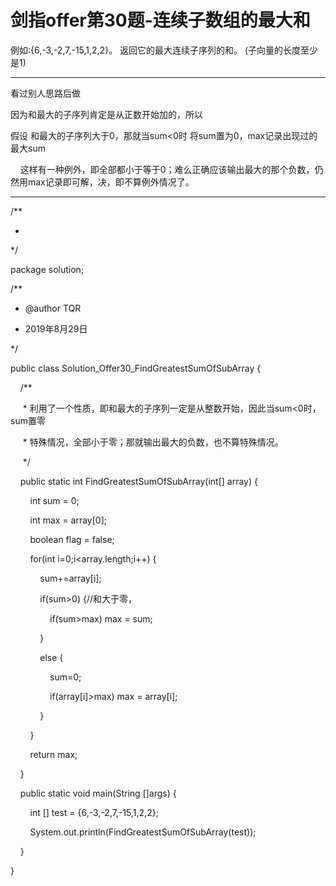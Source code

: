 # 剑指offer第30题-连续子数组的最大和

例如:{6,-3,-2,7,-15,1,2,2}。 返回它的最大连续子序列的和。 (子向量的长度至少是1)

---

看过别人思路后做

因为和最大的子序列肯定是从正数开始加的，所以

假设 和最大的子序列大于0，那就当sum<0时 将sum置为0，max记录出现过的最大sum

    这样有一种例外，即全部都小于等于0；难么正确应该输出最大的那个负数，仍然用max记录即可解，决，即不算例外情况了。

---

/**

*

*/

package solution;

/**

* @author TQR

* 2019年8月29日

*/

public class Solution_Offer30_FindGreatestSumOfSubArray {

    /**

     * 利用了一个性质，即和最大的子序列一定是从整数开始，因此当sum<0时，sum置零

     * 特殊情况，全部小于零；那就输出最大的负数，也不算特殊情况。

     */

    public static int FindGreatestSumOfSubArray(int[] array) {

        int sum = 0;

        int max = array[0];

        boolean flag = false;

        for(int i=0;i<array.length;i++) {

            sum+=array[i];

            if(sum>0) {//和大于零，

                if(sum>max) max = sum;

            }

            else {

                sum=0;

                if(array[i]>max) max = array[i];

            }

        }

        return max;

    }

    public static void main(String []args) {

        int [] test = {6,-3,-2,7,-15,1,2,2};

        System.out.println(FindGreatestSumOfSubArray(test));

    }

}
